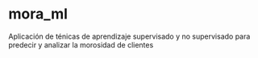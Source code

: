 # mora_ml
Aplicación de ténicas de aprendizaje supervisado y no supervisado para predecir y analizar la morosidad de clientes
